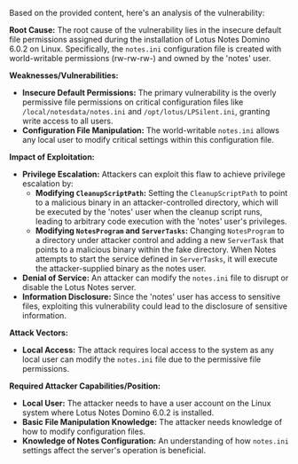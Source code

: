 Based on the provided content, here's an analysis of the vulnerability:

**Root Cause:**
The root cause of the vulnerability lies in the insecure default file permissions assigned during the installation of Lotus Notes Domino 6.0.2 on Linux. Specifically, the `notes.ini` configuration file is created with world-writable permissions (rw-rw-rw-) and owned by the 'notes' user.

**Weaknesses/Vulnerabilities:**
- **Insecure Default Permissions:** The primary vulnerability is the overly permissive file permissions on critical configuration files like `/local/notesdata/notes.ini` and `/opt/lotus/LPSilent.ini`, granting write access to all users.
- **Configuration File Manipulation:** The world-writable `notes.ini` allows any local user to modify critical settings within this configuration file.

**Impact of Exploitation:**
- **Privilege Escalation:** Attackers can exploit this flaw to achieve privilege escalation by:
    - **Modifying `CleanupScriptPath`:**  Setting the `CleanupScriptPath` to point to a malicious binary in an attacker-controlled directory, which will be executed by the 'notes' user when the cleanup script runs, leading to arbitrary code execution with the 'notes' user's privileges.
    - **Modifying `NotesProgram` and `ServerTasks`:** Changing `NotesProgram` to a directory under attacker control and adding a new `ServerTask` that points to a malicious binary within the fake directory. When Notes attempts to start the service defined in `ServerTasks`, it will execute the attacker-supplied binary as the notes user.
- **Denial of Service:** An attacker can modify the `notes.ini` file to disrupt or disable the Lotus Notes server.
- **Information Disclosure:** Since the 'notes' user has access to sensitive files, exploiting this vulnerability could lead to the disclosure of sensitive information.

**Attack Vectors:**
- **Local Access:** The attack requires local access to the system as any local user can modify the `notes.ini` file due to the permissive file permissions.

**Required Attacker Capabilities/Position:**
- **Local User:** The attacker needs to have a user account on the Linux system where Lotus Notes Domino 6.0.2 is installed.
- **Basic File Manipulation Knowledge:** The attacker needs knowledge of how to modify configuration files.
- **Knowledge of Notes Configuration:** An understanding of how `notes.ini` settings affect the server's operation is beneficial.